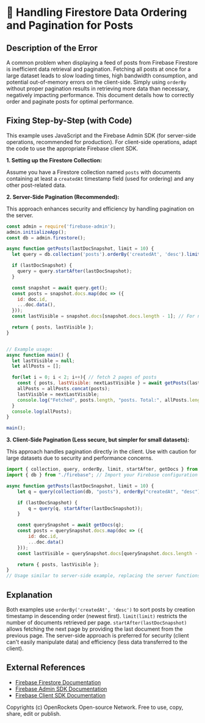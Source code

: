 # 🐞 Handling Firestore Data Ordering and Pagination for Posts


## Description of the Error

A common problem when displaying a feed of posts from Firebase Firestore is inefficient data retrieval and pagination.  Fetching all posts at once for a large dataset leads to slow loading times, high bandwidth consumption, and potential out-of-memory errors on the client-side.  Simply using `orderBy` without proper pagination results in retrieving more data than necessary, negatively impacting performance.  This document details how to correctly order and paginate posts for optimal performance.

## Fixing Step-by-Step (with Code)

This example uses JavaScript and the Firebase Admin SDK (for server-side operations, recommended for production).  For client-side operations, adapt the code to use the appropriate Firebase client SDK.

**1. Setting up the Firestore Collection:**

Assume you have a Firestore collection named `posts` with documents containing at least a `createdAt` timestamp field (used for ordering) and any other post-related data.

**2. Server-Side Pagination (Recommended):**

This approach enhances security and efficiency by handling pagination on the server.

```javascript
const admin = require('firebase-admin');
admin.initializeApp();
const db = admin.firestore();

async function getPosts(lastDocSnapshot, limit = 10) {
  let query = db.collection('posts').orderBy('createdAt', 'desc').limit(limit);

  if (lastDocSnapshot) {
    query = query.startAfter(lastDocSnapshot);
  }

  const snapshot = await query.get();
  const posts = snapshot.docs.map(doc => ({
    id: doc.id,
    ...doc.data(),
  }));
  const lastVisible = snapshot.docs[snapshot.docs.length - 1]; // For next page

  return { posts, lastVisible };
}


// Example usage:
async function main() {
  let lastVisible = null;
  let allPosts = [];

  for(let i = 0; i < 2; i++){ // fetch 2 pages of posts
    const { posts, lastVisible: nextLastVisible } = await getPosts(lastVisible);
    allPosts = allPosts.concat(posts);
    lastVisible = nextLastVisible;
    console.log("Fetched", posts.length, "posts. Total:", allPosts.length);
  }
  console.log(allPosts);
}

main();

```

**3. Client-Side Pagination (Less secure, but simpler for small datasets):**

This approach handles pagination directly in the client. Use with caution for large datasets due to security and performance concerns.

```javascript
import { collection, query, orderBy, limit, startAfter, getDocs } from "firebase/firestore";
import { db } from "./firebase"; // Import your Firebase configuration

async function getPosts(lastDocSnapshot, limit = 10) {
    let q = query(collection(db, "posts"), orderBy("createdAt", "desc"), limit(limit));

    if (lastDocSnapshot) {
        q = query(q, startAfter(lastDocSnapshot));
    }

    const querySnapshot = await getDocs(q);
    const posts = querySnapshot.docs.map(doc => ({
        id: doc.id,
        ...doc.data()
    }));
    const lastVisible = querySnapshot.docs[querySnapshot.docs.length - 1];

    return { posts, lastVisible };
}
// Usage similar to server-side example, replacing the server functions with client calls.

```

## Explanation

Both examples use `orderBy('createdAt', 'desc')` to sort posts by creation timestamp in descending order (newest first).  `limit(limit)` restricts the number of documents retrieved per page.  `startAfter(lastDocSnapshot)` allows fetching the next page by providing the last document from the previous page.  The server-side approach is preferred for security (client can't easily manipulate data) and efficiency (less data transferred to the client).

## External References

* [Firebase Firestore Documentation](https://firebase.google.com/docs/firestore)
* [Firebase Admin SDK Documentation](https://firebase.google.com/docs/admin/setup)
* [Firebase Client SDK Documentation](https://firebase.google.com/docs/web/setup)


Copyrights (c) OpenRockets Open-source Network. Free to use, copy, share, edit or publish.

